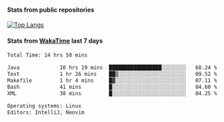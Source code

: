 #### Stats from public repositories

[![Top Langs](https://github-readme-stats.vercel.app/api/top-langs/?username=hyoghurt&layout=compact&exclude_repo=multiserver,docker_compose&langs_count=6)](https://github.com/anuraghazra/github-readme-stats)

#### Stats from [WakaTime](https://wakatime.com/@hyoghurt) last 7 days
<!--START_SECTION:waka-->

```txt
Total Time: 14 hrs 58 mins

Java             10 hrs 19 mins  █████████████████░░░░░░░░   68.24 %
Text             1 hr 26 mins    ██▒░░░░░░░░░░░░░░░░░░░░░░   09.52 %
Makefile         1 hr 4 mins     █▓░░░░░░░░░░░░░░░░░░░░░░░   07.11 %
Bash             41 mins         █░░░░░░░░░░░░░░░░░░░░░░░░   04.60 %
XML              38 mins         █░░░░░░░░░░░░░░░░░░░░░░░░   04.25 %

Operating systems: Linux
Editors: IntelliJ, Neovim
```

<!--END_SECTION:waka-->
